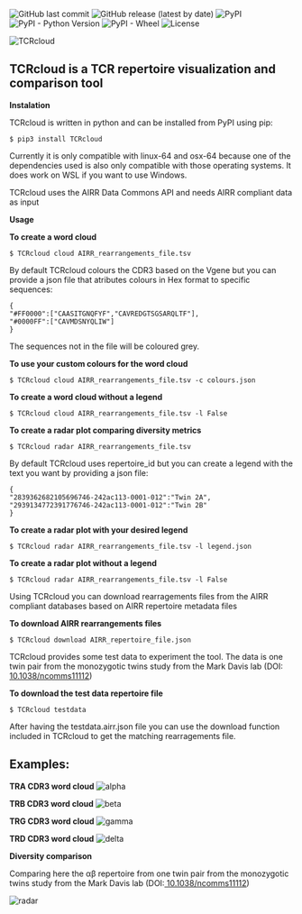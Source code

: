 ![GitHub last commit](https://img.shields.io/github/last-commit/oldguyeric/TCRcloud)
![GitHub release (latest by date)](https://img.shields.io/github/v/release/oldguyeric/TCRcloud)
![PyPI](https://img.shields.io/pypi/v/TCRcloud)
![PyPI - Python Version](https://img.shields.io/pypi/pyversions/TCRcloud)
![PyPI - Wheel](https://img.shields.io/pypi/wheel/TCRcloud)
![License](https://img.shields.io/github/license/oldguyeric/TCRcloud)

![TCRcloud](https://github.com/oldguyeric/TCRcloud/raw/main/images/TCRcloud.png)

## TCRcloud is a TCR repertoire visualization and comparison tool

**Instalation**

TCRcloud is written in python and can be installed from PyPI using pip:

    $ pip3 install TCRcloud

Currently it is only compatible with linux-64 and osx-64 because one of the dependencies used is also only compatible with those operating systems. It does work on WSL if you want to use Windows.

TCRcloud uses the AIRR Data Commons API and needs AIRR compliant data as input

**Usage**

**To create a word cloud**

    $ TCRcloud cloud AIRR_rearrangements_file.tsv

By default TCRcloud colours the CDR3 based on the Vgene but you can provide a json file that atributes colours in Hex format to specific sequences:

    {
    "#FF0000":["CAASITGNQFYF","CAVREDGTSGSARQLTF"],
    "#0000FF":["CAVMDSNYQLIW"]
    }

The sequences not in the file will be coloured grey.

**To use your custom colours for the word cloud**

    $ TCRcloud cloud AIRR_rearrangements_file.tsv -c colours.json

**To create a word cloud without a legend**

    $ TCRcloud cloud AIRR_rearrangements_file.tsv -l False

**To create a radar plot comparing diversity metrics**

    $ TCRcloud radar AIRR_rearrangements_file.tsv

By default TCRcloud uses repertoire_id but you can create a legend with the text you want by providing a json file:

    {
    "2839362682105696746-242ac113-0001-012":"Twin 2A",
    "2939134772391776746-242ac113-0001-012":"Twin 2B"
    }  

**To create a radar plot with your desired legend**

	$ TCRcloud radar AIRR_rearrangements_file.tsv -l legend.json

**To create a radar plot without a legend**
    
    $ TCRcloud radar AIRR_rearrangements_file.tsv -l False

Using TCRcloud you can download rearragements files from the AIRR compliant databases based on AIRR repertoire metadata files

**To download AIRR rearrangements files**

    $ TCRcloud download AIRR_repertoire_file.json

TCRcloud provides some test data to experiment the tool. The data is one twin pair from the monozygotic twins study from the Mark Davis lab (DOI:[ 10.1038/ncomms11112](https://doi.org/10.1038/ncomms11112))

**To download the test data repertoire file**

    $ TCRcloud testdata

After having the testdata.airr.json file you can use the download function included in TCRcloud to get the matching rearragements file.

## Examples:

**TRA CDR3 word cloud**
![alpha](https://github.com/oldguyeric/TCRcloud/raw/main/images/alpha.png)

**TRB CDR3 word cloud**
![beta](https://github.com/oldguyeric/TCRcloud/raw/main/images/beta.png)

**TRG CDR3 word cloud**
![gamma](https://github.com/oldguyeric/TCRcloud/raw/main/images/gamma.png) 

**TRD CDR3 word cloud**
![delta](https://github.com/oldguyeric/TCRcloud/raw/main/images/delta.png) 

**Diversity comparison**

Comparing here the αβ repertoire from one twin pair from the monozygotic twins study from the Mark Davis lab (DOI:[ 10.1038/ncomms11112](https://doi.org/10.1038/ncomms11112))

![radar](https://github.com/oldguyeric/TCRcloud/raw/main/images/radar.png)
